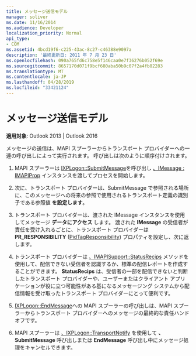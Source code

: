 ```yaml
---
title: メッセージ送信モデル
manager: soliver
ms.date: 11/16/2014
ms.audience: Developer
localization_priority: Normal
api_type:
- COM
ms.assetid: 4bcd19f6-c225-43ac-8c27-c46388e9097a
description: '最終更新日: 2011 年 7 月 23 日'
ms.openlocfilehash: 090a765fd6c758e5f146caa0e7f36276b052f69e
ms.sourcegitcommit: 8657170d071f9bcf680aba50b9c07f2a4fb82283
ms.translationtype: MT
ms.contentlocale: ja-JP
ms.lasthandoff: 04/28/2019
ms.locfileid: "33421124"
---
```

# <a name="message-submission-model"></a>メッセージ送信モデル

  
  
**適用対象**: Outlook 2013 | Outlook 2016 
  
メッセージの送信は、MAPI スプーラーからトランスポート プロバイダーへの一連の呼び出しによって実行されます。 呼び出しは次のように順序付けされます。
  
1. MAPI スプーラーは [IXPLogon::SubmitMessage](ixplogon-submitmessage.md)を呼び出し [、IMessage : IMAPIProp](imessageimapiprop.md) インスタンスを渡してプロセスを開始します。 
    
2. 次に、トランスポート プロバイダーは、SubmitMessage で参照される場所に、このメッセージへの将来の参照で使用されるトランスポート定義の識別子である参照値 **を設定します**。
    
3. トランスポート プロバイダーは、渡された IMessage インスタンスを使用してメッセージ **データにアクセス** します。 渡された **IMessage** の受信者が責任を受け入れるごとに、トランスポート プロバイダーは **PR_RESPONSIBILITY** ([PidTagResponsibility](pidtagresponsibility-canonical-property.md)) プロパティを設定し、次に返します。
    
4. トランスポート プロバイダーは [、IMAPISupport::StatusRecips](imapisupport-statusrecips.md) メソッドを使用して、配信できない受信者を認識するか、標準の配信レポートを作成することができます。 **StatusRecips** は、受信者の一部を配信できないと判断したトランスポート プロバイダーや、ユーザーまたはクライアント アプリケーションが役に立つ可能性がある基になるメッセージング システムから配信情報を受け取ったトランスポート プロバイダーにとって便利です。 
    
5. [IXPLogon::EndMessage](ixplogon-endmessage.md)への MAPI スプーラーの呼び出しは、MAPI スプーラーからトランスポート プロバイダーへのメッセージの最終的な責任ハンドオフです。 
    
6. MAPI スプーラーは [、IXPLogon::TransportNotify](ixplogon-transportnotify.md) を使用して **、SubmitMessage** 呼び出しまたは **EndMessage** 呼び出し中にメッセージ処理をキャンセルできます。 
    

